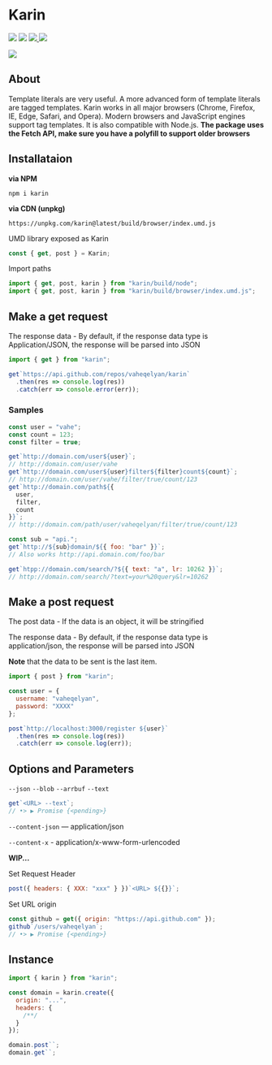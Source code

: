 # Karin

<p>
  <a href="https://travis-ci.org/vaheqelyan/karin"><img src="https://travis-ci.org/vaheqelyan/karin.svg?branch=master"/></a>
  <a href="https://www.npmjs.com/package/karin"><img  src="https://img.shields.io/npm/v/karin.svg"/></a>
<a href="#">
  <img src="https://img.shields.io/badge/node->=4.9.1-brightgreen.svg"/>
</a>
<a href="https://bundlephobia.com/result?p=karin@latest"><img src="https://img.shields.io/bundlephobia/minzip/karin.svg?style=flat-square"/></a>
</p>

<img src="https://res.cloudinary.com/dmtrk3yns/image/upload/q_auto/v1546696886/carbon_4_w0jdqr.png"/>

## About

Template literals are very useful. A more advanced form of template literals are tagged templates. Karin works in all major browsers (Chrome, Firefox, IE, Edge, Safari, and Opera). Modern browsers and JavaScript engines support tag templates. It is also compatible with Node.js.
**The package uses the Fetch API, make sure you have a polyfill to support older browsers**

## Installataion

**via NPM**

```code
npm i karin
```

**via CDN (unpkg)**

```code
https://unpkg.com/karin@latest/build/browser/index.umd.js
```

UMD library exposed as Karin

```js
const { get, post } = Karin;
```

Import paths

```js
import { get, post, karin } from "karin/build/node";
import { get, post, karin } from "karin/build/browser/index.umd.js";
```

## Make a get request

The response data - By default, if the response data type is Application/JSON, the response will be parsed into JSON

```js
import { get } from "karin";

get`https://api.github.com/repos/vaheqelyan/karin`
  .then(res => console.log(res))
  .catch(err => console.error(err));
```

### Samples

```js
const user = "vahe";
const count = 123;
const filter = true;

get`http://domain.com/user${user}`;
// http://domain.com/user/vahe
get`http://domain.com/user${user}filter${filter}count${count}`;
// http://domain.com/user/vahe/filter/true/count/123
get`http://domain.com/path${{
  user,
  filter,
  count
}}`;
// http://domain.com/path/user/vaheqelyan/filter/true/count/123

const sub = "api.";
get`http://${sub}domain/${{ foo: "bar" }}`;
// Also works http://api.domain.com/foo/bar

get`htpp://domain.com/search/?${{ text: "a", lr: 10262 }}`;
// http://domain.com/search/?text=your%20query&lr=10262
```

## Make a post request

The post data - If the data is an object, it will be stringified

The response data - By default, if the response data type is application/json, the response will be parsed into JSON

**Note** that the data to be sent is the last item.

```js
import { post } from "karin";

const user = {
  username: "vaheqelyan",
  password: "XXXX"
};

post`http://localhost:3000/register ${user}`
  .then(res => console.log(res))
  .catch(err => console.log(err));
```

## Options and Parameters

`--json` `--blob` `--arrbuf` `--text`

```js
get`<URL> --text`;
// •> ▶︎ Promise {<pending>}
```

`--content-json` ― application/json

`--content-x` - application/x-www-form-urlencoded

**WIP...**

Set Request Header

```js
post({ headers: { XXX: "xxx" } })`<URL> ${{}}`;
```

Set URL origin

```js
const github = get({ origin: "https://api.github.com" });
github`/users/vaheqelyan`;
// •> ▶︎ Promise {<pending>}
```

## Instance

```js
import { karin } from "karin";

const domain = karin.create({
  origin: "...",
  headers: {
    /**/
  }
});

domain.post``;
domain.get``;
```

